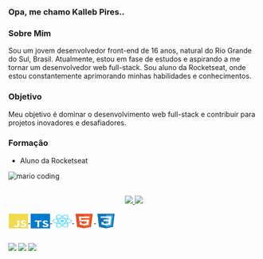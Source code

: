 ### Opa, me chamo Kalleb Pires..

### Sobre Mim

Sou um jovem desenvolvedor front-end de 16 anos, natural do Rio Grande do Sul, Brasil. Atualmente, estou em fase de estudos e aspirando a me tornar um desenvolvedor web full-stack. Sou aluno da Rocketseat, onde estou constantemente aprimorando minhas habilidades e conhecimentos.

### Objetivo

Meu objetivo é dominar o desenvolvimento web full-stack e contribuir para projetos inovadores e desafiadores.

### Formação

- Aluno da Rocketseat


![mario coding](https://i.imgur.com/1ZvVkDc.gif)
<br>
<br>

<div align="center">
  <a href="https://github.com/KallebPires">
  <img height="180em" src="https://github-readme-stats.vercel.app/api?username=KallebPires&show_icons=true&theme=dark&include_all_commits=true&count_private=true"/>
  <img height="180em" src="https://github-readme-stats.vercel.app/api/top-langs/?username=KallebPires&layout=compact&langs_count=7&theme=dark"/>
</div>

<div style="display: inline_block"><br>
  <img align="center" alt="kalleb-Js" height="30" width="40" src="https://raw.githubusercontent.com/devicons/devicon/master/icons/javascript/javascript-plain.svg">
  <img align="center" alt="kalleb-Ts" height="30" width="40" src="https://raw.githubusercontent.com/devicons/devicon/master/icons/typescript/typescript-plain.svg">
  <img align="center" alt="kalleb-React" height="30" width="40" src="https://raw.githubusercontent.com/devicons/devicon/master/icons/react/react-original.svg">
  <img align="center" alt="kalleb-HTML" height="30" width="40" src="https://raw.githubusercontent.com/devicons/devicon/master/icons/html5/html5-original.svg">
  <img align="center" alt="kalleb-CSS" height="30" width="40" src="https://raw.githubusercontent.com/devicons/devicon/master/icons/css3/css3-original.svg">
  </div>


  ##
 
<div> 
  <a>
 <a href="https://discord.gg/u2uUpQ5w" target="_blank"><img src="https://img.shields.io/badge/Discord-7289DA?style=for-the-badge&logo=discord&logoColor=white" target="_blank"></a> 
  <a href = "mailto:kallebdecastilhospires@gmail.com"><img src="https://img.shields.io/badge/-Gmail-%23333?style=for-the-badge&logo=gmail&logoColor=red" target="_blank"></a>
  <a href="https://www.linkedin.com/in/kalleb-pires-6ab644258" target="_blank"><img src="https://img.shields.io/badge/-LinkedIn-%230077B5?style=for-the-badge&logo=linkedin&logoColor=white" target="_blank"></a> 
 
 
</div>
